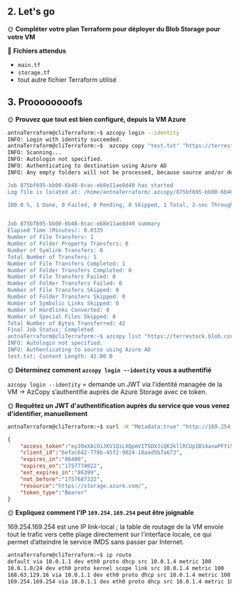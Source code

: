 ## 2. Let's go

🌞 **Compléter votre plan Terraform pour déployer du Blob Storage pour votre VM**

📁 **Fichiers attendus**

- `main.tf`
- `storage.tf`
- tout autre fichier Terraform utilisé

## 3. Proooooooofs

🌞 **Prouvez que tout est bien configuré, depuis la VM Azure**

```bash
antnaTerraform@cliTerraform:~$ azcopy login --identity
INFO: Login with identity succeeded.
antnaTerraform@cliTerraform:~$  azcopy copy "test.txt" "https://terrestock.blob.core.windows.net/terreblob"
INFO: Scanning...
INFO: Autologin not specified.
INFO: Authenticating to destination using Azure AD
INFO: Any empty folders will not be processed, because source and/or destination doesn't have full folder support

Job 875bf695-bb00-6b48-6cac-eb8e11ae8d40 has started
Log file is located at: /home/antnaTerraform/.azcopy/875bf695-bb00-6b48-6cac-eb8e11ae8d40.log

100.0 %, 1 Done, 0 Failed, 0 Pending, 0 Skipped, 1 Total, 2-sec Throughput (Mb/s): 0.0002


Job 875bf695-bb00-6b48-6cac-eb8e11ae8d40 summary
Elapsed Time (Minutes): 0.0335
Number of File Transfers: 1
Number of Folder Property Transfers: 0
Number of Symlink Transfers: 0
Total Number of Transfers: 1
Number of File Transfers Completed: 1
Number of Folder Transfers Completed: 0
Number of File Transfers Failed: 0
Number of Folder Transfers Failed: 0
Number of File Transfers Skipped: 0
Number of Folder Transfers Skipped: 0
Number of Symbolic Links Skipped: 0
Number of Hardlinks Converted: 0
Number of Special Files Skipped: 0
Total Number of Bytes Transferred: 42
Final Job Status: Completed
antnaTerraform@cliTerraform:~$ azcopy list "https://terrestock.blob.core.windows.net/terreblob"
INFO: Autologin not specified.
INFO: Authenticating to source using Azure AD
test.txt; Content Length: 42.00 B
```

🌞 **Déterminez comment `azcopy login --identity` vous a authentifié**

`azcopy login --identity` = demande un JWT via l’identité managée de la VM → AzCopy s’authentifie auprès de Azure Storage avec ce token.

🌞 **Requêtez un JWT d'authentification auprès du service que vous venez d'identifier, manuellement**

```bash
antnaTerraform@cliTerraform:~$ curl -H "Metadata:true" "http://169.254.169.254/metadata/identity/oauth2/token?api-version=2021-02-01&resource=https://storage.azure.com/"
```

```json
{
    "access_token":"eyJ0eXAiOiJKV1QiLXQpmVIT5DXJiQK2kllRCUpIB14acwPFYi9q5qOLayVcNsPiU-_gQrwRDvDX3ED1KZDP-kA",
    "client_id":"6efac642-778b-45f2-9024-18aad5b7a673",
    "expires_in":"86400",
    "expires_on":"1757774022",
    "ext_expires_in":"86399",
    "not_before":"1757687322",
    "resource":"https://storage.azure.com/",
    "token_type":"Bearer"
}
```

🌞 **Expliquez comment l'IP `169.254.169.254` peut être joignable**

169.254.169.254 est une IP link-local ; la table de routage de la VM envoie tout le trafic vers cette plage directement sur l’interface locale, ce qui permet d’atteindre le service IMDS sans passer par Internet.

```bash
antnaTerraform@cliTerraform:~$ ip route
default via 10.0.1.1 dev eth0 proto dhcp src 10.0.1.4 metric 100
10.0.1.0/24 dev eth0 proto kernel scope link src 10.0.1.4 metric 100
168.63.129.16 via 10.0.1.1 dev eth0 proto dhcp src 10.0.1.4 metric 100
169.254.169.254 via 10.0.1.1 dev eth0 proto dhcp src 10.0.1.4 metric 100
```
